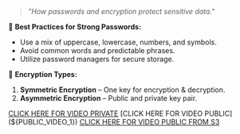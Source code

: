 > *"How passwords and encryption protect sensitive data."*

🔹 **Best Practices for Strong Passwords:**
- Use a mix of uppercase, lowercase, numbers, and symbols.
- Avoid common words and predictable phrases.
- Utilize password managers for secure storage.

🔐 **Encryption Types:**
1. **Symmetric Encryption** – One key for encryption & decryption.
2. **Asymmetric Encryption** – Public and private key pair. 

[CLICK HERE FOR VIDEO PRIVATE](${PRIVATE_VIDEO_1})
[CLICK HERE FOR VIDEO PUBLIC](${PUBLIC_VIDEO_1})
[CLICK HERE FOR VIDEO PUBLIC FROM S3](${PUBLIC_VIDEO_2})


